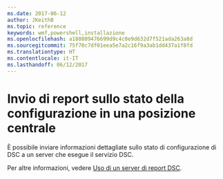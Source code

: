 ```yaml
---
ms.date: 2017-06-12
author: JKeithB
ms.topic: reference
keywords: wmf,powershell,installazione
ms.openlocfilehash: a180809476699d9c4c0e9d632d7f521ada263a8d
ms.sourcegitcommit: 75f70c7df01eea5e7a2c16f9a3ab1dd437a1f8fd
ms.translationtype: HT
ms.contentlocale: it-IT
ms.lasthandoff: 06/12/2017
---
```

# <a name="report-configuration-status-to-central-location"></a>Invio di report sullo stato della configurazione in una posizione centrale

È possibile inviare informazioni dettagliate sullo stato di configurazione di DSC a un server che esegue il servizio DSC. 

Per altre informazioni, vedere [Uso di un server di report DSC](https://msdn.microsoft.com/powershell/dsc/reportserver).

